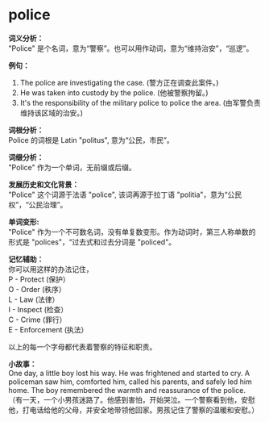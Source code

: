 # police

**词义分析：**  
"Police" 是个名词，意为“警察”。也可以用作动词，意为“维持治安”，“巡逻”。

  

**例句：**

  

1.  The police are investigating the case. (警方正在调查此案件。)
2.  He was taken into custody by the police. (他被警察拘留。)
3.  It's the responsibility of the military police to police the area. (由军警负责维持该区域的治安。)

  

**词根分析：**  
Police 的词根是 Latin "politus", 意为“公民，市民”。

  

**词缀分析：**  
"Police" 作为一个单词，无前缀或后缀。

  

**发展历史和文化背景：**  
"Police" 这个词源于法语 "police", 该词再源于拉丁语 "politia"，意为“公民权”，“公民治理”。

  

**单词变形:**  
"Police" 作为一个不可数名词，没有单复数变形。作为动词时，第三人称单数的形式是 "polices"，“过去式和过去分词是 "policed"。

  

**记忆辅助：**  
你可以用这样的办法记住，  
P - Protect (保护）  
O - Order (秩序）  
L - Law (法律）  
I - Inspect (检查）  
C - Crime (罪行）  
E - Enforcement (执法）

  

以上的每一个字母都代表着警察的特征和职责。

  

**小故事：**  
One day, a little boy lost his way. He was frightened and started to cry. A policeman saw him, comforted him, called his parents, and safely led him home. The boy remembered the warmth and reassurance of the police.  
（有一天，一个小男孩迷路了。他感到害怕，开始哭泣。一个警察看到他，安慰他，打电话给他的父母，并安全地带领他回家。男孩记住了警察的温暖和安慰。）
